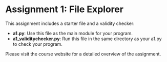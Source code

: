 # Assignment 1: File Explorer

This assignment includes a starter file and a validity checker:

* __a1.py__: Use this file as the main module for your program.
* __a1_validitychecker.py__: Run this file in the same directory as your a1.py to check your program.

Please visit the course website for a detailed overview of the assignment.
